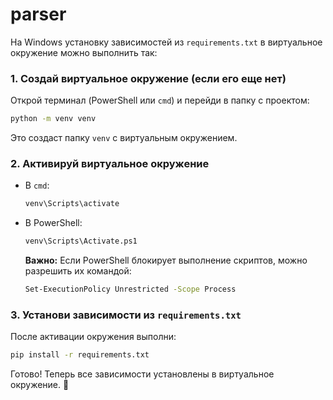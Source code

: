 # parser

На Windows установку зависимостей из `requirements.txt` в виртуальное окружение можно выполнить так:

### 1. Создай виртуальное окружение (если его еще нет)

Открой терминал (PowerShell или `cmd`) и перейди в папку с проектом:

```sh
python -m venv venv
```

Это создаст папку `venv` с виртуальным окружением.

### 2. Активируй виртуальное окружение

- В `cmd`:
  ```sh
  venv\Scripts\activate
  ```
- В PowerShell:
  ```sh
  venv\Scripts\Activate.ps1
  ```
  **Важно:** Если PowerShell блокирует выполнение скриптов, можно разрешить их командой:
  ```sh
  Set-ExecutionPolicy Unrestricted -Scope Process
  ```

### 3. Установи зависимости из `requirements.txt`

После активации окружения выполни:

```sh
pip install -r requirements.txt
```

Готово! Теперь все зависимости установлены в виртуальное окружение. 🚀
